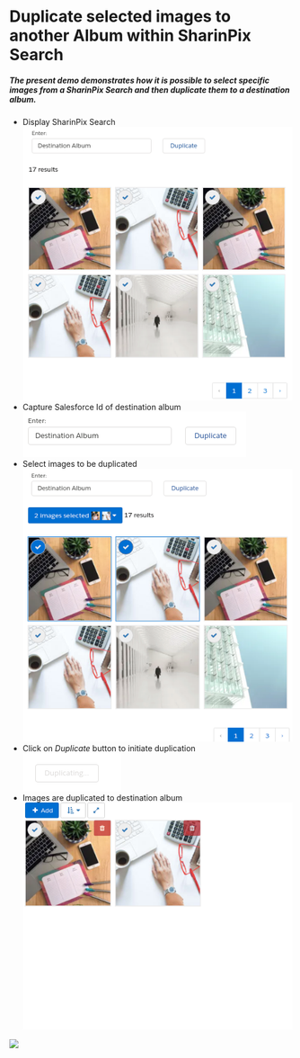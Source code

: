 # Duplicate selected images to another Album within SharinPix Search

##### The present demo demonstrates how it is possible to select specific images from a SharinPix Search and then duplicate them to a destination album.
- Display SharinPix Search
![](https://raw.githubusercontent.com/kherinwork/images/master/1.png)
- Capture Salesforce Id of destination album
![](https://raw.githubusercontent.com/kherinwork/images/master/2.png)
- Select images to be duplicated
![](https://raw.githubusercontent.com/kherinwork/images/master/3.png)
- Click on *Duplicate* button to initiate duplication
![](https://raw.githubusercontent.com/kherinwork/images/master/5.png)
- Images are duplicated to destination album
![](https://raw.githubusercontent.com/kherinwork/images/master/6.png)


[<img src="https://raw.githubusercontent.com/afawcett/githubsfdeploy/master/deploy.png">](https://githubsfdeploy.herokuapp.com?owner=sharinpix&repo=demo-apex&ref=duplicate-images-in-bulk)
